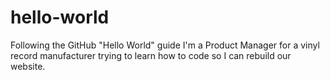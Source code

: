 # hello-world
Following the GitHub "Hello World" guide
I'm a Product Manager for a vinyl record manufacturer trying to learn how to code so I can rebuild our website.
